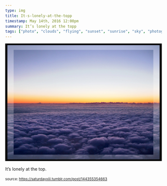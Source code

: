 ```yaml
---
type: img
title: It-s-lonely-at-the-topp
timestamp: May 14th, 2016 12:00pm
summary: It’s lonely at the topp 
tags: ["photo", "clouds", "flying", "sunset", "sunrise", "sky", "photography"]
---
```

<img src="../media/144355354663.jpg"/>
                                                                                          <div class="caption"><p>It’s lonely at the top.</p> </div>
                                    
                
                
                
                
                                
<small>source: https://saturdayxiii.tumblr.com/post/144355354663</small>